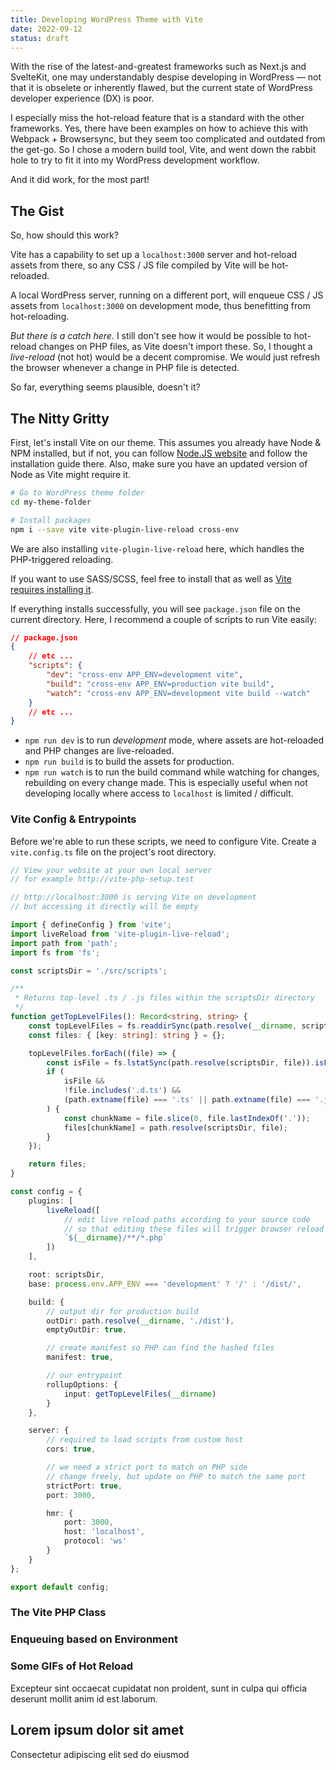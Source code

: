 ```yaml
---
title: Developing WordPress Theme with Vite
date: 2022-09-12
status: draft
---
```


With the rise of the latest-and-greatest frameworks such as Next.js and SvelteKit, one may understandably despise developing in WordPress — not that it is obselete or inherently flawed, but the current state of WordPress developer experience (DX) is poor.

I especially miss the hot-reload feature that is a standard with the other frameworks. Yes, there have been examples on how to achieve this with Webpack + Browsersync, but they seem too complicated and outdated from the get-go. So I chose a modern build tool, Vite, and went down the rabbit hole to try to fit it into my WordPress development workflow.

And it did work, for the most part!

## The Gist

So, how should this work?

Vite has a capability to set up a `localhost:3000` server and hot-reload assets from there, so any CSS / JS file compiled by Vite will be hot-reloaded.

A local WordPress server, running on a different port, will enqueue CSS / JS assets from `localhost:3000` on development mode, thus benefitting from hot-reloading.

_But there is a catch here._ I still don't see how it would be possible to hot-reload changes on PHP files, as Vite doesn't import these. So, I thought a _live-reload_ (not hot) would be a decent compromise. We would just refresh the browser whenever a change in PHP file is detected.

So far, everything seems plausible, doesn't it?

## The Nitty Gritty

First, let's install Vite on our theme. This assumes you already have Node & NPM installed, but if not, you can follow [Node.JS website](https://nodejs.org/en/download/) and follow the installation guide there. Also, make sure you have an updated version of Node as Vite might require it.

```bash
# Go to WordPress theme folder
cd my-theme-folder

# Install packages
npm i --save vite vite-plugin-live-reload cross-env
```

We are also installing `vite-plugin-live-reload` here, which handles the PHP-triggered reloading.

If you want to use SASS/SCSS, feel free to install that as well as [Vite requires installing it](https://vitejs.dev/guide/features.html#css-pre-processors).

If everything installs successfully, you will see `package.json` file on the current directory. Here, I recommend a couple of scripts to run Vite easily:

```json
// package.json
{
	// etc ...
	"scripts": {
		"dev": "cross-env APP_ENV=development vite",
		"build": "cross-env APP_ENV=production vite build",
		"watch": "cross-env APP_ENV=development vite build --watch"
	}
	// etc ...
}
```

- `npm run dev` is to run _development_ mode, where assets are hot-reloaded and PHP changes are live-reloaded.
- `npm run build` is to build the assets for production.
- `npm run watch` is to run the build command while watching for changes, rebuilding on every change made. This is especially useful when not developing locally where access to `localhost` is limited / difficult.

### Vite Config & Entrypoints

Before we're able to run these scripts, we need to configure Vite. Create a `vite.config.ts` file on the project's root directory.

```ts
// View your website at your own local server
// for example http://vite-php-setup.test

// http://localhost:3000 is serving Vite on development
// but accessing it directly will be empty

import { defineConfig } from 'vite';
import liveReload from 'vite-plugin-live-reload';
import path from 'path';
import fs from 'fs';

const scriptsDir = './src/scripts';

/**
 * Returns top-level .ts / .js files within the scriptsDir directory
 */
function getTopLevelFiles(): Record<string, string> {
	const topLevelFiles = fs.readdirSync(path.resolve(__dirname, scriptsDir));
	const files: { [key: string]: string } = {};

	topLevelFiles.forEach((file) => {
		const isFile = fs.lstatSync(path.resolve(scriptsDir, file)).isFile();
		if (
			isFile &&
			!file.includes('.d.ts') &&
			(path.extname(file) === '.ts' || path.extname(file) === '.js')
		) {
			const chunkName = file.slice(0, file.lastIndexOf('.'));
			files[chunkName] = path.resolve(scriptsDir, file);
		}
	});

	return files;
}

const config = {
	plugins: [
		liveReload([
			// edit live reload paths according to your source code
			// so that editing these files will trigger browser reload
			`${__dirname}/**/*.php`
		])
	],

	root: scriptsDir,
	base: process.env.APP_ENV === 'development' ? '/' : '/dist/',

	build: {
		// output dir for production build
		outDir: path.resolve(__dirname, './dist'),
		emptyOutDir: true,

		// create manifest so PHP can find the hashed files
		manifest: true,

		// our entrypoint
		rollupOptions: {
			input: getTopLevelFiles(__dirname)
		}
	},

	server: {
		// required to load scripts from custom host
		cors: true,

		// we need a strict port to match on PHP side
		// change freely, but update on PHP to match the same port
		strictPort: true,
		port: 3000,

		hmr: {
			port: 3000,
			host: 'localhost',
			protocol: 'ws'
		}
	}
};

export default config;
```

### The Vite PHP Class

### Enqueuing based on Environment

### Some GIFs of Hot Reload

<!-- ![Lorem ipsum](./test.jpeg) -->

Excepteur sint occaecat cupidatat non proident, sunt in culpa qui officia deserunt mollit anim id est laborum.

## Lorem ipsum dolor sit amet

Consectetur adipiscing elit sed do eiusmod
